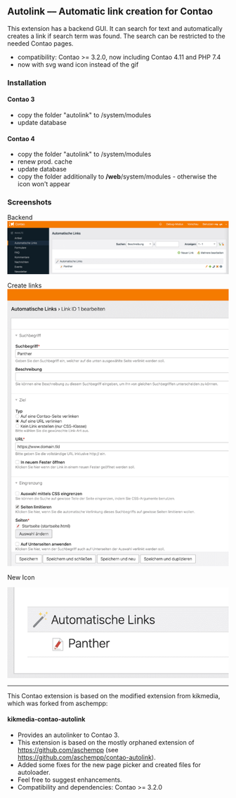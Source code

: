 ## Autolink –– Automatic link creation for Contao
This extension has a backend GUI. It can search for text and automatically creates a link if search term was found. The search can be restricted to the needed Contao pages.

* compatibility: Contao >= 3.2.0, now including Contao 4.11 and PHP 7.4
* now with svg wand icon  instead of the gif

### Installation
#### Contao 3
* copy the folder "autolink" to /system/modules
* update database

#### Contao 4
* copy the folder "autolink" to /system/modules
* renew prod. cache
* update database
* copy the folder additionally to **/web**/system/modules - otherwise the icon won't appear

### Screenshots

Backend
![Backend](https://github.com/mandrael/contao-autolink/blob/main/docs/images/autolink-backend.png)

Create links
![Create links](https://github.com/mandrael/contao-autolink/blob/main/docs/images/autolink-link-creation.png)

New Icon

![New Icon](https://github.com/mandrael/contao-autolink/blob/main/docs/images/autolink-new-icon.png)

-----

This Contao extension is based on the modified extension from kikmedia, which was forked from aschempp:

#### kikmedia-contao-autolink
* Provides an autolinker to Contao 3.
* This extension is based on the mostly orphaned extension of https://github.com/aschempp (see https://github.com/aschempp/contao-autolink).
* Added some fixes for the new page picker and created files for autoloader.
* Feel free to suggest enhancements.
* Compatibility and dependencies: Contao >= 3.2.0
